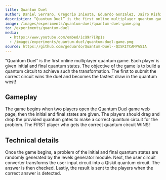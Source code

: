 ```yaml
---
title: Quantum Duel
author: Daniel Serrano, Gregorio Iniesta, Eduardo Gonzalez, Jairo Kishi, Yohei Wakabayashi, Unchalisa Taetragool
description: “Quantum Duel” is the first online multiplayer quantum game. Two players compete to be the fastest on writing a quantum circuit.
image: /images/experiments/quantum-duel/quantum-duel-game.png
to: /experiments/quantum-duel
media:
  - https://www.youtube.com/embed/icQ9r7IRp1s
  - /images/experiments/quantum-duel/quantum-duel-game.png
source: https://github.com/geduardo/Quantum-Duel--QISKITCAMPASIA
---
```

“Quantum Duel” is the first online multiplayer quantum game. Each player is given initial and final quantum states. The objective of the game is to build a quantum circuit to achieve such the transformation. The first to submit the correct circuit wins the duel and becomes the fastest draw in the quantum west!

## Gameplay

The game begins when two players open the Quantum Duel game web page, then the initial and final states are given.
The players should drag and drop the provided quantum gates to make a correct quantum circuit for the problem.
The FIRST player who gets the correct quantum circuit WINS!

## Technical details

Once the game begins, a problem of the initial and final quantum states are randomly generated by the levels generator module. Next, the user circuit converter transforms the user input circuit into a Qiskit quantum circuit. The answer is then checked. Lastly, the result is sent to the players when the correct answer is detected.